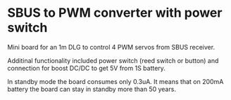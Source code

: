 # SBUS to PWM converter with power switch

Mini board for an 1m DLG to control 4 PWM servos from SBUS receiver.

Additinal functionality included power switch (reed switch or button) and connection for boost DC/DC to get 5V from 1S battery.

In standby mode the board consumes only 0.3uA. It means that on 200mA battery the board can stay in standby more than 50 years.